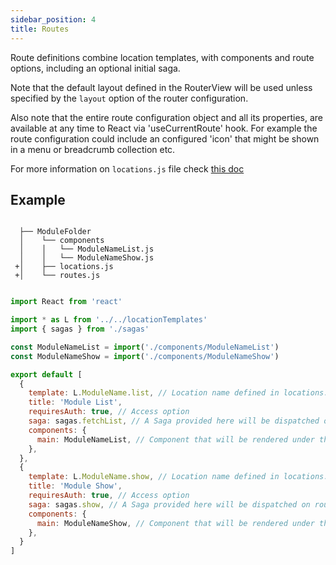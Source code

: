 ```yaml
---
sidebar_position: 4
title: Routes
---
```


Route definitions combine location templates, with components and route options, including an optional initial saga.

Note that the default layout defined in the RouterView will be used unless specified by the `layout` option of the router configuration.

Also note that the entire route configuration object and all its properties, are available at any time to React via 'useCurrentRoute' hook. For example the route configuration could include an configured 'icon' that might be shown in a menu or breadcrumb collection etc.

For more information on `locations.js` file check [this doc](/docs/locations/)

## Example

```git

  ├── ModuleFolder
  │    └── components
  │    │   └── ModuleNameList.js
  │    │   └── ModuleNameShow.js
 +│    ├── locations.js
 +│    └── routes.js
  
```


```js title=src/modules/ModuleFolder/routes.js
import React from 'react'

import * as L from '../../locationTemplates'
import { sagas } from './sagas'

const ModuleNameList = import('./components/ModuleNameList')
const ModuleNameShow = import('./components/ModuleNameShow')

export default [
  {
    template: L.ModuleName.list, // Location name defined in locations.js for this module
    title: 'Module List',
    requiresAuth: true, // Access option
    saga: sagas.fetchList, // A Saga provided here will be dispatched on route navigate. Check next section for more info about sagas
    components: {
      main: ModuleNameList, // Component that will be rendered under this route
    },
  },
  {
    template: L.ModuleName.show, // Location name defined in locations.js for this module
    title: 'Module Show',
    requiresAuth: true, // Access option
    saga: sagas.show, // A Saga provided here will be dispatched on route navigate. Check next section for more info about sagas
    components: {
      main: ModuleNameShow, // Component that will be rendered under this route
    },
  }
]
```


